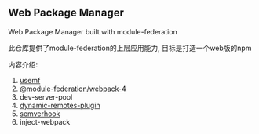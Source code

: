 ## Web Package Manager
Web Package Manager built with module-federation

此仓库提供了module-federation的上层应用能力, 目标是打造一个web版的npm

内容介绍:

1. [usemf](./packages/usemf)
2. [@module-federation/webpack-4](https://github.com/module-federation/webpack-4)
3. dev-server-pool
4. [dynamic-remotes-plugin](./packages/dynamic-remotes-plugin)
5. [semverhook](./packages/semverhook)
6. inject-webpack
